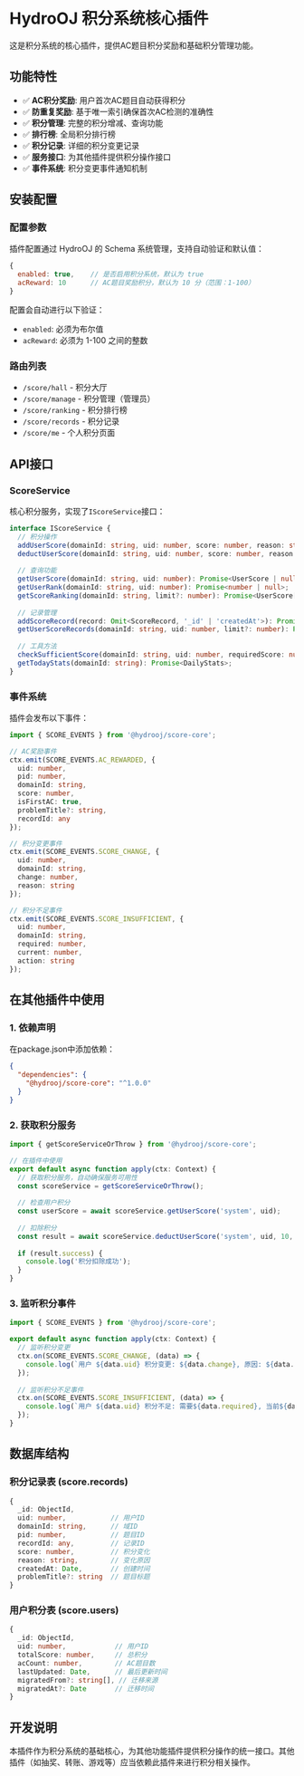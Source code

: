 # HydroOJ 积分系统核心插件

这是积分系统的核心插件，提供AC题目积分奖励和基础积分管理功能。

## 功能特性

- ✅ **AC积分奖励**: 用户首次AC题目自动获得积分
- ✅ **防重复奖励**: 基于唯一索引确保首次AC检测的准确性
- ✅ **积分管理**: 完整的积分增减、查询功能
- ✅ **排行榜**: 全局积分排行榜
- ✅ **积分记录**: 详细的积分变更记录
- ✅ **服务接口**: 为其他插件提供积分操作接口
- ✅ **事件系统**: 积分变更事件通知机制

## 安装配置

### 配置参数

插件配置通过 HydroOJ 的 Schema 系统管理，支持自动验证和默认值：

```javascript
{
  enabled: true,    // 是否启用积分系统，默认为 true
  acReward: 10      // AC题目奖励积分，默认为 10 分（范围：1-100）
}
```

配置会自动进行以下验证：
- `enabled`: 必须为布尔值
- `acReward`: 必须为 1-100 之间的整数

### 路由列表

- `/score/hall` - 积分大厅
- `/score/manage` - 积分管理（管理员）
- `/score/ranking` - 积分排行榜
- `/score/records` - 积分记录
- `/score/me` - 个人积分页面

## API接口

### ScoreService

核心积分服务，实现了`IScoreService`接口：

```typescript
interface IScoreService {
  // 积分操作
  addUserScore(domainId: string, uid: number, score: number, reason: string): Promise<ScoreOperationResult>;
  deductUserScore(domainId: string, uid: number, score: number, reason: string): Promise<ScoreOperationResult>;
  
  // 查询功能
  getUserScore(domainId: string, uid: number): Promise<UserScore | null>;
  getUserRank(domainId: string, uid: number): Promise<number | null>;
  getScoreRanking(domainId: string, limit?: number): Promise<UserScore[]>;
  
  // 记录管理
  addScoreRecord(record: Omit<ScoreRecord, '_id' | 'createdAt'>): Promise<void>;
  getUserScoreRecords(domainId: string, uid: number, limit?: number): Promise<ScoreRecord[]>;
  
  // 工具方法
  checkSufficientScore(domainId: string, uid: number, requiredScore: number): Promise<boolean>;
  getTodayStats(domainId: string): Promise<DailyStats>;
}
```

### 事件系统

插件会发布以下事件：

```typescript
import { SCORE_EVENTS } from '@hydrooj/score-core';

// AC奖励事件
ctx.emit(SCORE_EVENTS.AC_REWARDED, {
  uid: number,
  pid: number,
  domainId: string,
  score: number,
  isFirstAC: true,
  problemTitle?: string,
  recordId: any
});

// 积分变更事件
ctx.emit(SCORE_EVENTS.SCORE_CHANGE, {
  uid: number,
  domainId: string,
  change: number,
  reason: string
});

// 积分不足事件
ctx.emit(SCORE_EVENTS.SCORE_INSUFFICIENT, {
  uid: number,
  domainId: string,
  required: number,
  current: number,
  action: string
});
```

## 在其他插件中使用

### 1. 依赖声明

在package.json中添加依赖：

```json
{
  "dependencies": {
    "@hydrooj/score-core": "^1.0.0"
  }
}
```

### 2. 获取积分服务

```typescript
import { getScoreServiceOrThrow } from '@hydrooj/score-core';

// 在插件中使用
export default async function apply(ctx: Context) {
  // 获取积分服务，自动确保服务可用性
  const scoreService = getScoreServiceOrThrow();
  
  // 检查用户积分
  const userScore = await scoreService.getUserScore('system', uid);
  
  // 扣除积分
  const result = await scoreService.deductUserScore('system', uid, 10, '购买道具');
  
  if (result.success) {
    console.log('积分扣除成功');
  }
}
```

### 3. 监听积分事件

```typescript
import { SCORE_EVENTS } from '@hydrooj/score-core';

export default async function apply(ctx: Context) {
  // 监听积分变更
  ctx.on(SCORE_EVENTS.SCORE_CHANGE, (data) => {
    console.log(`用户 ${data.uid} 积分变更: ${data.change}, 原因: ${data.reason}`);
  });
  
  // 监听积分不足事件
  ctx.on(SCORE_EVENTS.SCORE_INSUFFICIENT, (data) => {
    console.log(`用户 ${data.uid} 积分不足: 需要${data.required}, 当前${data.current}`);
  });
}
```

## 数据库结构

### 积分记录表 (score.records)

```typescript
{
  _id: ObjectId,
  uid: number,           // 用户ID
  domainId: string,      // 域ID
  pid: number,           // 题目ID
  recordId: any,         // 记录ID
  score: number,         // 积分变化
  reason: string,        // 变化原因
  createdAt: Date,       // 创建时间
  problemTitle?: string  // 题目标题
}
```

### 用户积分表 (score.users)

```typescript
{
  _id: ObjectId,
  uid: number,            // 用户ID
  totalScore: number,     // 总积分
  acCount: number,        // AC题目数
  lastUpdated: Date,      // 最后更新时间
  migratedFrom?: string[], // 迁移来源
  migratedAt?: Date       // 迁移时间
}
```

## 开发说明

本插件作为积分系统的基础核心，为其他功能插件提供积分操作的统一接口。其他插件（如抽奖、转账、游戏等）应当依赖此插件来进行积分相关操作。
